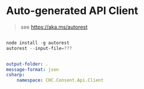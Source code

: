 # Auto-generated API Client

> see https://aka.ms/autorest

``` PowerShell

node install -g autorest
autorest --input-file=???

```

``` yaml

output-folder: .
message-format: json
csharp:
    namespace: CHC.Consent.Api.Client
     

```